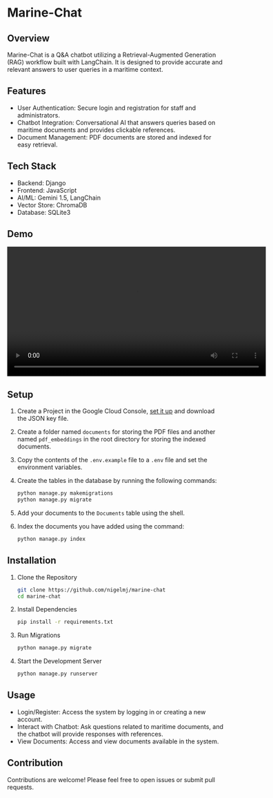 # Marine-Chat

## Overview

Marine-Chat is a Q&A chatbot utilizing a Retrieval-Augmented Generation (RAG) workflow built with LangChain. It is designed to provide accurate and relevant answers to user queries in a maritime context.
## Features

- User Authentication: Secure login and registration for staff and administrators.
- Chatbot Integration: Conversational AI that answers queries based on maritime documents and provides clickable references.
- Document Management: PDF documents are stored and indexed for easy retrieval.

## Tech Stack

- Backend: Django
- Frontend: JavaScript
- AI/ML: Gemini 1.5, LangChain
- Vector Store: ChromaDB
- Database: SQLite3

## Demo

<video width="600" src="https://github.com/user-attachments/assets/e42de9df-d698-4426-b750-63878b69f55d">
</video>

## Setup

1. Create a Project in the Google Cloud Console, [set it up](https://pub.dev/documentation/langchain_google/latest/langchain_google/VertexAIEmbeddings-class.html) and download the JSON key file. 

2. Create a folder named `documents` for storing the PDF files and another named `pdf_embeddings` in the root directory for storing the indexed documents.

3. Copy the contents of the `.env.example` file to a `.env` file and set the environment variables.

4. Create the tables in the database by running the following commands:

   ```sh
   python manage.py makemigrations
   python manage.py migrate
   ```

5. Add your documents to the `Documents` table using the shell.

6. Index the documents you have added using the command:

   ```sh
   python manage.py index
   ```

## Installation

1. Clone the Repository

   ```sh
   git clone https://github.com/nigelmj/marine-chat
   cd marine-chat
   ```

2. Install Dependencies

   ```sh
   pip install -r requirements.txt
   ```

3. Run Migrations

   ```sh
   python manage.py migrate
   ```

4. Start the Development Server

   ```sh
   python manage.py runserver
   ```

## Usage

- Login/Register: Access the system by logging in or creating a new account.
- Interact with Chatbot: Ask questions related to maritime documents, and the chatbot will provide responses with references.
- View Documents: Access and view documents available in the system.

## Contribution

Contributions are welcome! Please feel free to open issues or submit pull requests.
